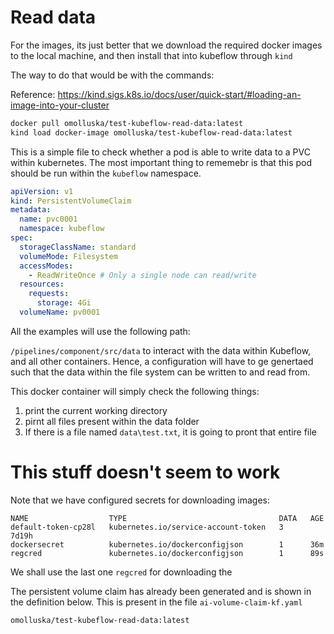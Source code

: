 # Read data


For the images, its just better that we download the required
docker images to the local machine, and then install that into
kubeflow through `kind`

The way to do that would be with the commands:

Reference: https://kind.sigs.k8s.io/docs/user/quick-start/#loading-an-image-into-your-cluster

```bash
docker pull omolluska/test-kubeflow-read-data:latest
kind load docker-image omolluska/test-kubeflow-read-data:latest
```

This is a simple file to check whether a pod is able to write
data to a PVC within kubernetes. The most important thing to 
rememebr is that this pod should be run within the `kubeflow`
namespace.


```YAML
apiVersion: v1
kind: PersistentVolumeClaim
metadata:
  name: pvc0001
  namespace: kubeflow
spec:
  storageClassName: standard
  volumeMode: Filesystem
  accessModes:
    - ReadWriteOnce # Only a single node can read/write
  resources:
    requests:
      storage: 4Gi
  volumeName: pv0001
```


All the examples will use the following path:

`/pipelines/component/src/data` to interact with the data within
Kubeflow, and all other containers. Hence, a configuration will
have to ge genertaed such that the data within the file system can
be written to and read from. 

This docker container will simply check the following things:
1. print the current working directory
2. pirnt all files present within the data folder
3. If there is a file named `data\test.txt`, it is going to pront that entire file

# This stuff doesn't seem to work


Note that we have configured secrets for downloading images:

```
NAME                  TYPE                                  DATA   AGE
default-token-cp28l   kubernetes.io/service-account-token   3      7d19h
dockersecret          kubernetes.io/dockerconfigjson        1      36m
regcred               kubernetes.io/dockerconfigjson        1      89s
```

We shall use the last one `regcred` for downloading the 

The persistent volume claim has already been generated and is shown
in the definition below. This is present in the file `ai-volume-claim-kf.yaml`

`omolluska/test-kubeflow-read-data:latest`

